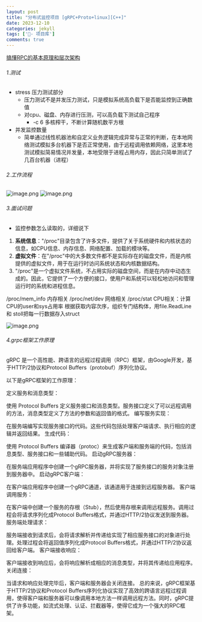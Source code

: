 ```yaml
---
layout: post
title: "分布式监控项目 [gRPC+Proto+linux][C++]"
date: 2023-12-10
categories: jekyll
tags: ['🥁- 项目库']
comments: true
---
```


[搞懂RPC的基本原理和层次架构](https://www.yuque.com/xujunze/backend/sthbl7?view=doc_embed)
###### 1.测试

- stress 压力测试部分
   - 压力测试不是并发压力测试，只是模拟系统高负载下是否能监控到正确数值
   - 对cpu、磁盘、内存进行压测，可以高负载下测试自己程序
      - -c 6    多核榨干，不断计算随机数平方根
- 并发监控数量
   - 简单通过线性机器池和自定义业务逻辑完成异常与正常的判断，在本地网络测试模拟多台机器下是否正常使用，由于远程调用依赖网络，这里本地测试模拟简易情况并发量，本地受限于进程占用内存，因此只简单测试了几百台机器（进程）
###### 2.工作流程
![image.png](https://cdn.nlark.com/yuque/0/2023/png/26575180/1694625458510-02dcda41-90ff-43bd-bb6a-27563d5a704e.png#averageHue=%23fbfbfb&clientId=u552a0c5e-a1df-4&from=paste&height=242&id=u5a19916b&originHeight=920&originWidth=1463&originalType=binary&ratio=2.879999876022339&rotation=0&showTitle=false&size=113557&status=done&style=none&taskId=u6af22f0b-1dbc-411f-bd85-7c43d7ea24e&title=&width=384.98614501953125)
![image.png](https://cdn.nlark.com/yuque/0/2023/png/26575180/1694657477329-ea83380b-26e6-4819-a4f0-39bed0f4f397.png#averageHue=%23f7e8cb&clientId=u0aa4ed35-ef71-4&from=paste&height=222&id=uc5ecdb24&originHeight=739&originWidth=1467&originalType=binary&ratio=2.879999876022339&rotation=0&showTitle=false&size=481162&status=done&style=none&taskId=u7d945977-3c83-4033-b2ff-b6f228bf6b1&title=&width=440.3750305175781)
 
###### 3.面试问题

- 监控参数怎么读取的，详细说下
1. **系统信息**："/proc"目录包含了许多文件，提供了关于系统硬件和内核状态的信息，如CPU信息、内存信息、网络配置、加载的模块等。
2. **虚拟文件**：在"/proc"中的大多数文件都不是实际存在的磁盘文件，而是内核提供的虚拟文件，用于在运行时访问系统状态和内核数据结构。
3. "/proc"是一个虚拟文件系统，不占用实际的磁盘空间，而是在内存中动态生成的。因此，它提供了一个方便的接口，使用户和系统可以轻松地访问和管理运行时的系统和进程信息。

/proc/mem_info  	内存相关
/proc/net/dev      	网络相关
/proc/stat           	CPU相关：计算CPU的user和sys占用率
根据获取内容次序，组织专门结构体，用file.ReadLine和 stoll把每一行数据存入struct

![image.png](https://cdn.nlark.com/yuque/0/2023/png/26575180/1694768569037-7832349a-4c10-43e9-8ee7-9cacedb752d8.png#averageHue=%23fefefe&clientId=u290b1e72-5fe0-4&from=paste&height=80&id=ubf1a8138&originHeight=205&originWidth=1608&originalType=binary&ratio=2.559999942779541&rotation=0&showTitle=false&size=30462&status=done&style=none&taskId=u682740af-d23a-4ce8-a0a1-0e4aca6b4d0&title=&width=628.1250140396882)
###### 4.grpc框架工作原理
gRPC 是一个高性能、跨语言的远程过程调用（RPC）框架，由Google开发，基于HTTP/2协议和Protocol Buffers（protobuf）序列化协议。

以下是gRPC框架的工作原理：

定义服务和消息类型：

使用 Protocol Buffers 定义服务接口和消息类型。服务接口定义了可以远程调用的方法，消息类型定义了方法的参数和返回值的格式。
编写服务实现：

在服务端编写实现服务接口的代码。这些代码包括处理客户端请求、执行相应的逻辑并返回结果。
生成代码：

使用 Protocol Buffers 编译器（protoc）来生成客户端和服务端的代码，包括消息类型、服务接口和一些辅助代码。
启动gRPC服务器：

在服务端应用程序中创建一个gRPC服务器，并将实现了服务接口的服务对象注册到服务器中。
启动gRPC客户端：

在客户端应用程序中创建一个gRPC通道，该通道用于连接到远程服务器。
客户端调用服务：

在客户端中创建一个服务的存根（Stub），然后使用存根来调用远程服务。调用过程会将请求序列化成Protocol Buffers格式，并通过HTTP/2协议发送到服务器。
服务端处理请求：

服务端接收到请求后，会将请求解析并传递给实现了相应服务接口的对象进行处理。处理过程会将返回值序列化成Protocol Buffers格式，并通过HTTP/2协议返回给客户端。
客户端接收响应：

客户端接收到响应后，会将响应解析成相应的消息类型，并将其传递给应用程序。
关闭连接：

当请求和响应处理完毕后，客户端和服务器会关闭连接。
总的来说，gRPC框架基于HTTP/2协议和Protocol Buffers序列化协议实现了高效的跨语言远程过程调用，使得客户端和服务器可以像调用本地方法一样调用远程方法。同时，gRPC提供了许多功能，如流式处理、认证、拦截器等，使得它成为一个强大的RPC框架。
